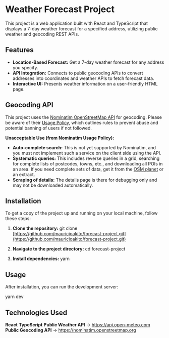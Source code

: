 # Weather Forecast Project

This project is a web application built with React and TypeScript that displays a 7-day weather forecast for a specified address, utilizing public weather and geocoding REST APIs.



## Features

* **Location-Based Forecast:** Get a 7-day weather forecast for any address you specify.
* **API Integration:** Connects to public geocoding APIs to convert addresses into coordinates and weather APIs to fetch forecast data.
* **Interactive UI:** Presents weather information on a user-friendly HTML page.



## Geocoding API

This project uses the [Nominatim OpenStreetMap API](https://nominatim.openstreetmap.org/) for geocoding. Please be aware of their [Usage Policy](https://operations.osmfoundation.org/policies/nominatim/), which outlines rules to prevent abuse and potential banning of users if not followed.

**Unacceptable Use (from Nominatim Usage Policy):**
* **Auto-complete search:** This is not yet supported by Nominatim, and you must not implement such a service on the client side using the API.
* **Systematic queries:** This includes reverse queries in a grid, searching for complete lists of postcodes, towns, etc., and downloading all POIs in an area. If you need complete sets of data, get it from the [OSM planet](https://planet.openstreetmap.org/) or an extract.
* **Scraping of details:** The details page is there for debugging only and may not be downloaded automatically.



## Installation

To get a copy of the project up and running on your local machine, follow these steps:

1.  **Clone the repository:**
    git clone [https://github.com/mauricioakito/forecast-project.git](https://github.com/mauricioakito/forecast-project.git)
    
2.  **Navigate to the project directory:**
    cd forecast-project
    
3.  **Install dependencies:**
    yarn
    


## Usage

After installation, you can run the development server:

yarn dev


## Technologies Used

**React**
**TypeScript**
**Public Weather API** -> https://api.open-meteo.com
**Public Geocoding API** -> https://nominatim.openstreetmap.org